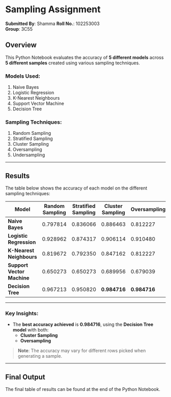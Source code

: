 # Sampling Assignment

**Submitted By**: Shamma
**Roll No.**: 102253003  
**Group**: 3C55 

## Overview
This Python Notebook evaluates the accuracy of **5 different models** across **5 different samples** created using various sampling techniques.

### Models Used:
1. Naive Bayes  
2. Logistic Regression  
3. K-Nearest Neighbours  
4. Support Vector Machine  
5. Decision Tree  

### Sampling Techniques:
1. Random Sampling  
2. Stratified Sampling  
3. Cluster Sampling  
4. Oversampling  
5. Undersampling  

---

## Results
The table below shows the accuracy of each model on the different sampling techniques:

| **Model**               | **Random Sampling** | **Stratified Sampling** | **Cluster Sampling** | **Oversampling** | **Undersampling** |
|--------------------------|---------------------|--------------------------|-----------------------|------------------|-------------------|
| **Naive Bayes**          | 0.797814            | 0.836066                 | 0.886463              | 0.812227         | 0.877729          |
| **Logistic Regression**  | 0.928962            | 0.874317                 | 0.906114              | 0.910480         | 0.908297          |
| **K-Nearest Neighbours** | 0.819672            | 0.792350                 | 0.847162              | 0.812227         | 0.829694          |
| **Support Vector Machine** | 0.650273          | 0.650273                 | 0.689956              | 0.679039         | 0.670306          |
| **Decision Tree**        | 0.967213            | 0.950820                 | **0.984716**          | **0.984716**     | 0.982533          |

---

### Key Insights:
- The **best accuracy achieved** is **0.984716**, using the **Decision Tree model** with both:
  - **Cluster Sampling**  
  - **Oversampling**  

> **Note**: The accuracy may vary for different rows picked when generating a sample.

---

## Final Output
The final table of results can be found at the end of the Python Notebook.  
